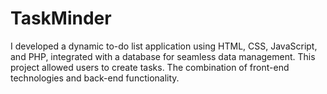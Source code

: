 # TaskMinder
I developed a dynamic to-do list application using HTML, CSS, JavaScript, and PHP, integrated with a database for seamless data management. This project allowed users to create tasks. The combination of front-end technologies and back-end functionality.
